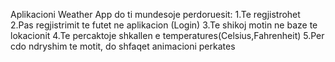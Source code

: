 Aplikacioni Weather App do ti mundesoje perdoruesit:
1.Te regjistrohet
2.Pas regjistrimit te futet ne aplikacion (Login)
3.Te shikoj motin ne baze te lokacionit 
4.Te percaktoje shkallen e temperatures(Celsius,Fahrenheit)
5.Per cdo ndryshim te motit, do shfaqet animacioni perkates 
